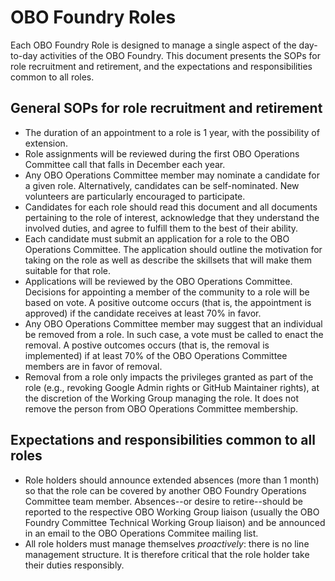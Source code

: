 # OBO Foundry Roles

Each OBO Foundry Role is designed to manage a single aspect of the day-to-day activities of the OBO Foundry. 
This document presents the SOPs for role recruitment and retirement, and the expectations and responsibilities common to all roles.

## General SOPs for role recruitment and retirement

- The duration of an appointment to a role is 1 year, with the possibility of extension.
- Role assignments will be reviewed during the first OBO Operations Committee call that falls in December each year.
- Any OBO Operations Committee member may nominate a candidate for a given role. Alternatively, candidates can be self-nominated. New volunteers are particularly encouraged to participate.
- Candidates for each role should read this document and all documents pertaining to the role of interest, acknowledge that they understand the involved duties, and agree to fulfill them to the best of their ability.
- Each candidate must submit an application for a role to the OBO Operations Committee. The application should outline the motivation for taking on the role as well as 
  describe the skillsets that will make them suitable for that role.
- Applications will be reviewed by the OBO Operations Committee. Decisions for appointing a member of the community to a role will be based on vote. A positive outcome occurs (that is, the appointment is approved) if the candidate receives at least 70% in favor.
- Any OBO Operations Committee member may suggest that an individual be removed from a role. In such case, a vote must be called to enact the removal. A postive outcomes occurs (that is, the removal is implemented) if at least 70% of the OBO Operations Committee members are in favor of removal.
- Removal from a role only impacts the privileges granted as part of the role (e.g., revoking Google Admin rights or GitHub Maintainer rights), at the discretion of the Working Group managing the role. It does not remove the person from OBO Operations Committee membership.
 

## Expectations and responsibilities common to all roles

- Role holders should announce extended absences (more than 1 month) so that the role can be covered by another OBO Foundry Operations Committee team member. 
  Absences--or desire to retire--should be reported to the respective OBO Working Group liaison (usually the OBO Foundry Committee Technical Working Group liaison) and be announced in an email to the OBO Operations Commitee mailing list.
- All role holders must manage themselves _proactively_: there is no line management structure. It is therefore critical that the role holder take their duties responsibly. 
